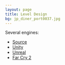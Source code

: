 ```yaml
---
layout: page
title: Level Design
bg: jp_diner_port0037.jpg
---
```


Several engines:

 - [Source](/portfolio/level-design/source/)
 - [Unity](/portfolio/level-design/unity-3d/)
 - [Unreal](/portfolio/level-design/unreal-engine-4/)
 - [Far Cry 2](/portfolio/level-design/fc2)
